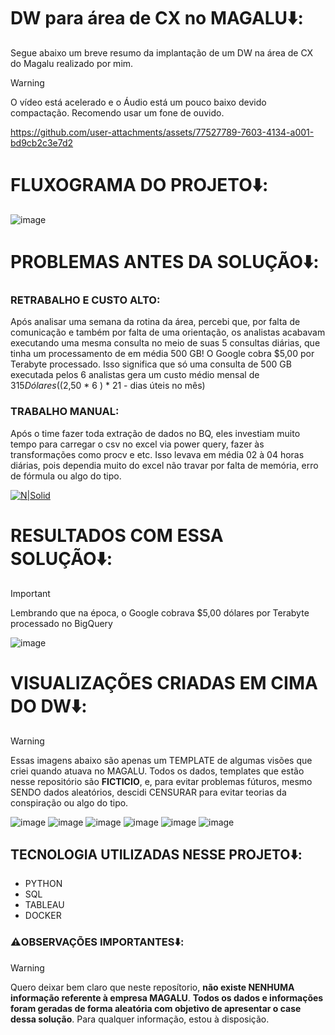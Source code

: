 # **DW para área de CX no MAGALU**⬇️:
Segue abaixo um breve resumo da implantação de um DW na área de CX do Magalu realizado por mim.
> [!WARNING]
> O vídeo está acelerado e o Áudio está um pouco baixo devido compactação. Recomendo usar um fone de ouvido.

https://github.com/user-attachments/assets/77527789-7603-4134-a001-bd9cb2c3e7d2




# **FLUXOGRAMA DO PROJETO**⬇️:

![image](https://github.com/user-attachments/assets/4cf35ab0-4913-4cb2-81bc-57d5fce64187)


# **PROBLEMAS ANTES DA SOLUÇÃO**⬇️:

### **RETRABALHO E CUSTO ALTO**: 
Após analisar uma semana da rotina da área, percebi que, por falta de comunicação e também por falta de uma orientação, os analistas acabavam executando uma mesma consulta no meio de suas 5 consultas diárias, que tinha um processamento de em média 500 GB! O Google cobra $5,00 por Terabyte processado. Isso significa que só uma consulta de 500 GB executada pelos 6 analistas gera um custo médio mensal de $315 Dólares (($2,50 * 6 ) * 21 - dias úteis no mês) 

### **TRABALHO MANUAL**:
Após o time fazer toda extração de dados no BQ, eles investiam muito tempo para carregar o csv no excel via power query, fazer às transformações como procv e etc. Isso levava em média 02 à 04 horas diárias, pois dependia muito do excel não travar por falta de memória, erro de fórmula ou algo do tipo.

[![N|Solid](https://filestore.community.support.microsoft.com/api/images/9ccf9577-9d29-4fdb-9d49-c5ae0c5cd8da)](https://nodesource.com/products/nsolid)

# **RESULTADOS COM ESSA SOLUÇÃO**⬇️:
> [!IMPORTANT]
> Lembrando que na época, o Google cobrava $5,00 dólares por Terabyte processado no BigQuery

![image](https://github.com/user-attachments/assets/4e748b3c-41ce-4371-ac9c-b706433cd417)

# **VISUALIZAÇÕES CRIADAS EM CIMA DO DW**⬇️:
> [!WARNING]
> Essas imagens abaixo são apenas um TEMPLATE de algumas visões que criei quando atuava no MAGALU. Todos os dados, templates que estão nesse repositório são **FICTICIO**, e, para evitar problemas fúturos, mesmo SENDO dados aleatórios, descidi CENSURAR para evitar teorias da conspiração ou algo do tipo.

![image](https://user-images.githubusercontent.com/78058494/230523054-7d14b938-ef14-45e0-8907-20ce4f33bcca.png)
![image](https://user-images.githubusercontent.com/78058494/230523877-8d6515a7-b1a7-492c-9e24-5ba202fffdf4.png)
![image](https://github.com/user-attachments/assets/169f50a0-cc53-498c-be7f-d7b298410263)
![image](https://github.com/user-attachments/assets/cf5d7bf8-d4b9-48ba-8bf6-8af18d7b3bf8)
![image](https://github.com/user-attachments/assets/3e7edfe0-45c6-431f-98e6-dd63c6087e03)
![image](https://github.com/user-attachments/assets/ffac8c31-95cb-40bb-9678-3da85489552a)

## **TECNOLOGIA UTILIZADAS NESSE PROJETO**⬇️:
* PYTHON
* SQL
* TABLEAU
* DOCKER

### ⚠️**OBSERVAÇÕES IMPORTANTES️**⬇️:
> [!WARNING]
> Quero deixar bem claro que neste reposítorio, **não existe NENHUMA informação referente à empresa MAGALU**. **Todos os dados e informações foram geradas de forma aleatória com objetivo de apresentar o case dessa solução**. Para qualquer informação, estou à disposição.
